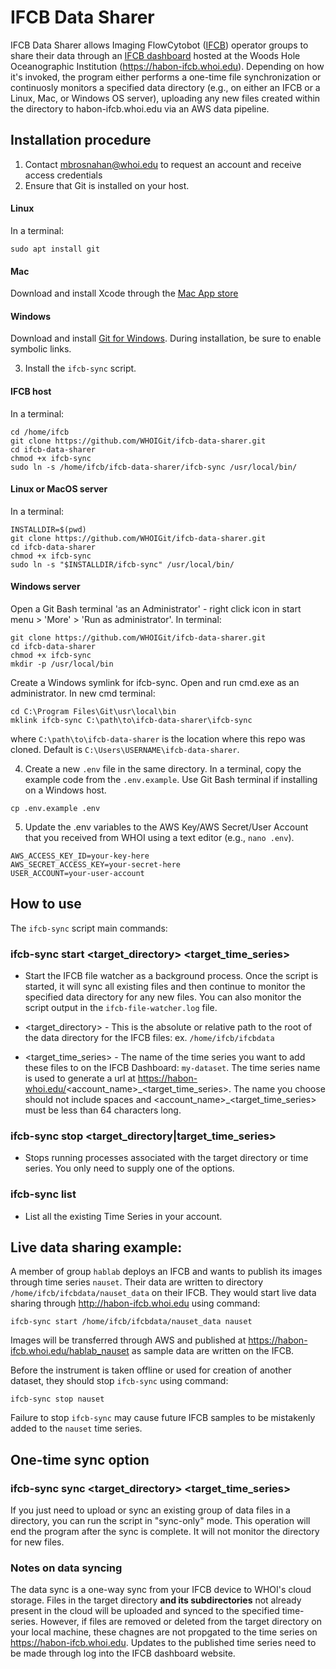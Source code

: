 # IFCB Data Sharer

IFCB Data Sharer allows Imaging FlowCytobot ([IFCB](https://mclanelabs.com/imaging-flowcytobot/)) operator groups to share their data through an [IFCB dashboard](https://github.com/WHOIGit/ifcbdb.git) hosted at the Woods Hole Oceanographic Institution (https://habon-ifcb.whoi.edu). Depending on how it's invoked, the program either performs a one-time file synchronization or continuosly monitors a specified data directory (e.g., on either an IFCB or a Linux, Mac, or Windows OS server), uploading any new files created within the directory to habon-ifcb.whoi.edu via an AWS data pipeline.

## Installation procedure

1. Contact mbrosnahan@whoi.edu to request an account and receive access credentials
2. Ensure that Git is installed on your host.   

#### Linux
In a terminal:
```
sudo apt install git
```
#### Mac
Download and install Xcode through the [Mac App store](https://apps.apple.com/us/app/xcode)

#### Windows
Download and install [Git for Windows](https://git-scm.com/download/win). During installation, be sure to enable symbolic links.

3. Install the `ifcb-sync` script.

#### IFCB host
In a terminal:
```
cd /home/ifcb
git clone https://github.com/WHOIGit/ifcb-data-sharer.git
cd ifcb-data-sharer
chmod +x ifcb-sync
sudo ln -s /home/ifcb/ifcb-data-sharer/ifcb-sync /usr/local/bin/
```

#### Linux or MacOS server
In a terminal:
```
INSTALLDIR=$(pwd)
git clone https://github.com/WHOIGit/ifcb-data-sharer.git
cd ifcb-data-sharer
chmod +x ifcb-sync
sudo ln -s "$INSTALLDIR/ifcb-sync" /usr/local/bin/
```

#### Windows server
Open a Git Bash terminal 'as an Administrator' - right click icon in start menu > 'More' > 'Run as administrator'. In terminal:
```
git clone https://github.com/WHOIGit/ifcb-data-sharer.git
cd ifcb-data-sharer
chmod +x ifcb-sync
mkdir -p /usr/local/bin
```
Create a Windows symlink for ifcb-sync. Open and run cmd.exe as an administrator. In new cmd terminal:
```
cd C:\Program Files\Git\usr\local\bin
mklink ifcb-sync C:\path\to\ifcb-data-sharer\ifcb-sync
```
where `C:\path\to\ifcb-data-sharer` is the location where this repo was cloned. Default is `C:\Users\USERNAME\ifcb-data-sharer`. 

4. Create a new `.env` file in the same directory. In a terminal, copy the example code from the `.env.example`. Use Git Bash terminal if installing on a Windows host.

```
cp .env.example .env
```

5. Update the .env variables to the AWS Key/AWS Secret/User Account that you received from WHOI using a text editor (e.g., `nano .env`).

```
AWS_ACCESS_KEY_ID=your-key-here
AWS_SECRET_ACCESS_KEY=your-secret-here
USER_ACCOUNT=your-user-account
```

## How to use

The `ifcb-sync` script main commands:

### ifcb-sync start <target_directory> <target_time_series>

- Start the IFCB file watcher as a background process. Once the script is started, it will sync all existing files and then continue to monitor the specified data directory for any new files. You can also monitor the script output in the `ifcb-file-watcher.log` file.

- <target_directory> - This is the absolute or relative path to the root of the data directory for the IFCB files: ex. `/home/ifcb/ifcbdata`

- <target_time_series> - The name of the time series you want to add these files to on the IFCB Dashboard: `my-dataset`. The time series name is used to generate a url at https://habon-whoi.edu/<account_name>\_<target_time_series>. The name you choose should not include spaces and <account_name>\_<target_time_series> must be less than 64 characters long.

### ifcb-sync stop <target_directory|target_time_series>

- Stops running processes associated with the target directory or time series. You only need to supply one of the options.

### ifcb-sync list

- List all the existing Time Series in your account.

## Live data sharing example:

A member of group `hablab` deploys an IFCB and wants to publish its images through time series `nauset`. Their data are written to directory `/home/ifcb/ifcbdata/nauset_data` on their IFCB. They would start live data sharing through http://habon-ifcb.whoi.edu using command:
```
ifcb-sync start /home/ifcb/ifcbdata/nauset_data nauset
```
Images will be transferred through AWS and published at https://habon-ifcb.whoi.edu/hablab_nauset as sample data are written on the IFCB.

Before the instrument is taken offline or used for creation of another dataset, they should stop `ifcb-sync` using command:
```
ifcb-sync stop nauset
```
Failure to stop `ifcb-sync` may cause future IFCB samples to be mistakenly added to the `nauset` time series.

## One-time sync option

### ifcb-sync sync <target_directory> <target_time_series>

If you just need to upload or sync an existing group of data files in a directory, you can run the script in "sync-only" mode. This operation will end the program after the sync is complete. It will not monitor the directory for new files.


### Notes on data syncing

The data sync is a one-way sync from your IFCB device to WHOI's cloud storage. Files in the target directory **and its subdirectories** not already present in the cloud will be uploaded and synced to the specified time-series. However, if files are removed or deleted from the target directory on your local machine, these chagnes are not propgated to the time series on https://habon-ifcb.whoi.edu. Updates to the published time series need to be made through log into the IFCB dashboard website.
